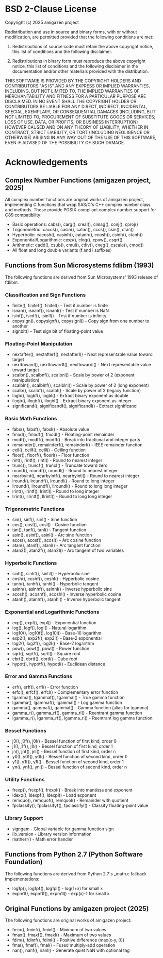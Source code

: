 # BSD 2-Clause License

Copyright (c) 2025 amigazen project

Redistribution and use in source and binary forms, with or without
modification, are permitted provided that the following conditions are met:

1. Redistributions of source code must retain the above copyright notice, this
   list of conditions and the following disclaimer.

2. Redistributions in binary form must reproduce the above copyright notice,
   this list of conditions and the following disclaimer in the documentation
   and/or other materials provided with the distribution.

THIS SOFTWARE IS PROVIDED BY THE COPYRIGHT HOLDERS AND CONTRIBUTORS "AS IS"
AND ANY EXPRESS OR IMPLIED WARRANTIES, INCLUDING, BUT NOT LIMITED TO, THE
IMPLIED WARRANTIES OF MERCHANTABILITY AND FITNESS FOR A PARTICULAR PURPOSE ARE
DISCLAIMED. IN NO EVENT SHALL THE COPYRIGHT HOLDER OR CONTRIBUTORS BE LIABLE
FOR ANY DIRECT, INDIRECT, INCIDENTAL, SPECIAL, EXEMPLARY, OR CONSEQUENTIAL
DAMAGES (INCLUDING, BUT NOT LIMITED TO, PROCUREMENT OF SUBSTITUTE GOODS OR
SERVICES; LOSS OF USE, DATA, OR PROFITS; OR BUSINESS INTERRUPTION) HOWEVER
CAUSED AND ON ANY THEORY OF LIABILITY, WHETHER IN CONTRACT, STRICT LIABILITY,
OR TORT (INCLUDING NEGLIGENCE OR OTHERWISE) ARISING IN ANY WAY OUT OF THE USE
OF THIS SOFTWARE, EVEN IF ADVISED OF THE POSSIBILITY OF SUCH DAMAGE.

# Acknowledgements

## Complex Number Functions (amigazen project, 2025)
All complex number functions are original works of amigazen project, implementing C functions that wrap SAS/C's C++ complex number class and methods. These provide POSIX-compliant complex number support for C89 compatibility:
- Basic operations: cabs(), carg(), creal(), cimag(), conj(), cproj()
- Trigonometric: cacos(), casin(), catan(), ccos(), csin(), ctan()
- Hyperbolic: cacosh(), casinh(), catanh(), ccosh(), csinh(), ctanh()
- Exponential/Logarithmic: cexp(), clog(), cpow(), csqrt()
- Arithmetic: cadd(), csub(), cmul(), cdiv(), cneg(), cscale(), cmod()
- All float and long double variants (f and l suffixes)

## Functions from Sun Microsystems fdlibm (1993)
The following functions are derived from Sun Microsystems' 1993 release of fdlibm:

### Classification and Sign Functions
- finite(), finitef(), finitel() - Test if number is finite
- isnan(), isnanf(), isnanl() - Test if number is NaN
- isinf(), isinff(), isinfl() - Test if number is infinity
- copysign(), copysignf(), copysignl() - Copy sign from one number to another
- signbit() - Test sign bit of floating-point value

### Floating-Point Manipulation
- nextafter(), nextafterf(), nextafterl() - Next representable value toward target
- nexttoward(), nexttowardf(), nexttowardl() - Next representable value toward target
- scalbn(), scalbnf(), scalbnl() - Scale by power of 2 (exponent manipulation)
- scalbln(), scalblnf(), scalblnl() - Scale by power of 2 (long exponent)
- scalb(), scalbf(), scalbl() - Scale by power of 2 (legacy function)
- logb(), logbf(), logbl() - Extract binary exponent as double
- ilogb(), ilogbf(), ilogbl() - Extract binary exponent as integer
- significand(), significandf(), significandl() - Extract significand

### Basic Math Functions
- fabs(), fabsf(), fabsl() - Absolute value
- fmod(), fmodf(), fmodl() - Floating-point remainder
- modf(), modff(), modfl() - Break into fractional and integer parts
- remainder(), remainderf(), remainderl() - IEEE remainder function
- ceil(), ceilf(), ceill() - Ceiling function
- floor(), floorf(), floorl() - Floor function
- rint(), rintf(), rintl() - Round to nearest integer
- trunc(), truncf(), truncl() - Truncate toward zero
- round(), roundf(), roundl() - Round to nearest integer
- nearbyint(), nearbyintf(), nearbyintl() - Round to nearest integer
- lround(), lroundf(), lroundl() - Round to long integer
- llround(), llroundf(), llroundl() - Round to long long integer
- lrint(), lrintf(), lrintl() - Round to long integer
- llrint(), llrintf(), llrintl() - Round to long long integer

### Trigonometric Functions
- sin(), sinf(), sinl() - Sine function
- cos(), cosf(), cosl() - Cosine function
- tan(), tanf(), tanl() - Tangent function
- asin(), asinf(), asinl() - Arc sine function
- acos(), acosf(), acosl() - Arc cosine function
- atan(), atanf(), atanl() - Arc tangent function
- atan2(), atan2f(), atan2l() - Arc tangent of two variables

### Hyperbolic Functions
- sinh(), sinhf(), sinhl() - Hyperbolic sine
- cosh(), coshf(), coshl() - Hyperbolic cosine
- tanh(), tanhf(), tanhl() - Hyperbolic tangent
- asinh(), asinhf(), asinhl() - Inverse hyperbolic sine
- acosh(), acoshf(), acoshl() - Inverse hyperbolic cosine
- atanh(), atanhf(), atanhl() - Inverse hyperbolic tangent

### Exponential and Logarithmic Functions
- exp(), expf(), expl() - Exponential function
- log(), logf(), logl() - Natural logarithm
- log10(), log10f(), log10l() - Base-10 logarithm
- exp2(), exp2f(), exp2l() - Base-2 exponential
- log2(), log2f(), log2l() - Base-2 logarithm
- pow(), powf(), powl() - Power function
- sqrt(), sqrtf(), sqrtl() - Square root
- cbrt(), cbrtf(), cbrtl() - Cube root
- hypot(), hypotf(), hypotl() - Euclidean distance

### Error and Gamma Functions
- erf(), erff(), erfl() - Error function
- erfc(), erfcf(), erfcl() - Complementary error function
- tgamma(), tgammaf(), tgammal() - True gamma function
- lgamma(), lgammaf(), lgammal() - Log gamma function
- gamma(), gammaf(), gammal() - Gamma function (alias for tgamma)
- gamma_r(), gamma_rf(), gamma_rl() - Reentrant gamma function
- lgamma_r(), lgamma_rf(), lgamma_rl() - Reentrant log gamma function

### Bessel Functions
- j0(), j0f(), j0l() - Bessel function of first kind, order 0
- j1(), j1f(), j1l() - Bessel function of first kind, order 1
- jn(), jnf(), jnl() - Bessel function of first kind, order n
- y0(), y0f(), y0l() - Bessel function of second kind, order 0
- y1(), y1f(), y1l() - Bessel function of second kind, order 1
- yn(), ynf(), ynl() - Bessel function of second kind, order n

### Utility Functions
- frexp(), frexpf(), frexpl() - Break into mantissa and exponent
- ldexp(), ldexpf(), ldexpl() - Load exponent
- remquo(), remquof(), remquol() - Remainder with quotient
- fpclassify(), fpclassifyf(), fpclassifyl() - Classify floating-point value

### Library Support
- signgam - Global variable for gamma function sign
- lib_version - Library version information
- matherr() - Math error handler

## Functions from Python 2.7 (Python Software Foundation)
The following functions are derived from Python 2.7's _math.c fallback implementations:
- log1p(), log1pf(), log1pl() - log(1+x) for small x
- expm1(), expm1f(), expm1l() - exp(x)-1 for small x

## Original Functions by amigazen project (2025)
The following functions are original works of amigazen project:
- fmin(), fminf(), fminl() - Minimum of two values
- fmax(), fmaxf(), fmaxl() - Maximum of two values
- fdim(), fdimf(), fdiml() - Positive difference (max(x-y, 0))
- fma(), fmaf(), fmal() - Fused multiply-add operation
- nan(), nanf(), nanl() - Generate quiet NaN with optional tag
